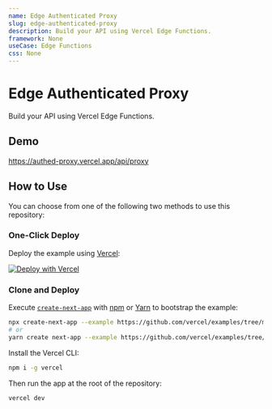 ```yaml
---
name: Edge Authenticated Proxy
slug: edge-authenticated-proxy
description: Build your API using Vercel Edge Functions.
framework: None
useCase: Edge Functions
css: None
---
```


# Edge Authenticated Proxy

Build your API using Vercel Edge Functions.

## Demo

https://authed-proxy.vercel.app/api/proxy

## How to Use

You can choose from one of the following two methods to use this repository:

### One-Click Deploy

Deploy the example using [Vercel](https://vercel.com?utm_source=github&utm_medium=readme&utm_campaign=vercel-examples):

[![Deploy with Vercel](https://vercel.com/button)](https://vercel.com/new/git/external?repository-url=https://github.com/vercel/examples/tree/main/edge-api-routes/authed-proxy&project-name=edge-api-route&repository-name=edge-api-route)

### Clone and Deploy

Execute [`create-next-app`](https://github.com/vercel/next.js/tree/canary/packages/create-next-app) with [npm](https://docs.npmjs.com/cli/init) or [Yarn](https://yarnpkg.com/lang/en/docs/cli/create/) to bootstrap the example:

```bash
npx create-next-app --example https://github.com/vercel/examples/tree/main/edge-functions/authed-proxy authed-proxy
# or
yarn create next-app --example https://github.com/vercel/examples/tree/main/edge-functions/authed-proxy authed-proxy
```

Install the Vercel CLI:

```bash
npm i -g vercel
```

Then run the app at the root of the repository:

```bash
vercel dev
```
